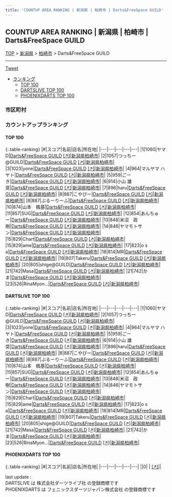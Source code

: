 ```yaml
---
title: 'COUNTUP AREA RANKING | 新潟県 | 柏崎市 | Darts&FreeSpace GUILD'
---
```

## COUNTUP AREA RANKING | 新潟県 | 柏崎市 | Darts&FreeSpace GUILD

[TOP](/darts/rank/) > [新潟県](/darts/rank/新潟県/) > [柏崎市](/darts/rank/新潟県/柏崎市/) > Darts&FreeSpace GUILD

___

<a href="https://twitter.com/share?ref_src=twsrc%5Etfw" data-text="COUNTUP AREA RANKING | 新潟県柏崎市Darts&FreeSpace GUILD" class="twitter-share-button" data-hashtags="DARTSLIVE,PHOENIXDARTS,darts,ダーツ" data-show-count="false">Tweet</a>

* [ランキング](#カウントアップランキング)
    * [TOP 100](#top-100)
    * [DARTSLIVE TOP 100](#dartslive-top-100)
    * [PHOENIXDARTS TOP 100](#phoenixdarts-top-100)

### 市区町村

<ul>

</ul>

### カウントアップランキング

#### TOP 100



{:.table-ranking}
|#|スコア|名前|店名|所在地|
|---|---|---|---|---|
|1|1060|<span class="rank-name-dl">ヤマD</span>|<a href="/darts/rank/shops/7fedf860041d187c5f9f3321c1147265.html">Darts&FreeSpace GUILD</a> <a href="https://search.dartslive.com/jp/shop/7fedf860041d187c5f9f3321c1147265">[↗]</a>|<a href="/darts/rank/新潟県/柏崎市">新潟県柏崎市</a>|
|2|1057|<span class="rank-name-dl">つっちー@GUILD</span>|<a href="/darts/rank/shops/7fedf860041d187c5f9f3321c1147265.html">Darts&FreeSpace GUILD</a> <a href="https://search.dartslive.com/jp/shop/7fedf860041d187c5f9f3321c1147265">[↗]</a>|<a href="/darts/rank/新潟県/柏崎市">新潟県柏崎市</a>|
|3|1023|<span class="rank-name-dl">yone</span>|<a href="/darts/rank/shops/7fedf860041d187c5f9f3321c1147265.html">Darts&FreeSpace GUILD</a> <a href="https://search.dartslive.com/jp/shop/7fedf860041d187c5f9f3321c1147265">[↗]</a>|<a href="/darts/rank/新潟県/柏崎市">新潟県柏崎市</a>|
|4|964|<span class="rank-name-dl">マルヤマ ハヤト</span>|<a href="/darts/rank/shops/7fedf860041d187c5f9f3321c1147265.html">Darts&FreeSpace GUILD</a> <a href="https://search.dartslive.com/jp/shop/7fedf860041d187c5f9f3321c1147265">[↗]</a>|<a href="/darts/rank/新潟県/柏崎市">新潟県柏崎市</a>|
|5|959|<span class="rank-name-dl">ごーき</span>|<a href="/darts/rank/shops/7fedf860041d187c5f9f3321c1147265.html">Darts&FreeSpace GUILD</a> <a href="https://search.dartslive.com/jp/shop/7fedf860041d187c5f9f3321c1147265">[↗]</a>|<a href="/darts/rank/新潟県/柏崎市">新潟県柏崎市</a>|
|6|914|<span class="rank-name-dl">小山 雄奨</span>|<a href="/darts/rank/shops/7fedf860041d187c5f9f3321c1147265.html">Darts&FreeSpace GUILD</a> <a href="https://search.dartslive.com/jp/shop/7fedf860041d187c5f9f3321c1147265">[↗]</a>|<a href="/darts/rank/新潟県/柏崎市">新潟県柏崎市</a>|
|7|896|<span class="rank-name-dl">haru</span>|<a href="/darts/rank/shops/7fedf860041d187c5f9f3321c1147265.html">Darts&FreeSpace GUILD</a> <a href="https://search.dartslive.com/jp/shop/7fedf860041d187c5f9f3321c1147265">[↗]</a>|<a href="/darts/rank/新潟県/柏崎市">新潟県柏崎市</a>|
|8|887|<span class="rank-name-dl">こやぴー</span>|<a href="/darts/rank/shops/7fedf860041d187c5f9f3321c1147265.html">Darts&FreeSpace GUILD</a> <a href="https://search.dartslive.com/jp/shop/7fedf860041d187c5f9f3321c1147265">[↗]</a>|<a href="/darts/rank/新潟県/柏崎市">新潟県柏崎市</a>|
|8|887|<span class="rank-name-dl">ぶるーりーふ</span>|<a href="/darts/rank/shops/7fedf860041d187c5f9f3321c1147265.html">Darts&FreeSpace GUILD</a> <a href="https://search.dartslive.com/jp/shop/7fedf860041d187c5f9f3321c1147265">[↗]</a>|<a href="/darts/rank/新潟県/柏崎市">新潟県柏崎市</a>|
|10|874|<span class="rank-name-dl">山本　楓基</span>|<a href="/darts/rank/shops/7fedf860041d187c5f9f3321c1147265.html">Darts&FreeSpace GUILD</a> <a href="https://search.dartslive.com/jp/shop/7fedf860041d187c5f9f3321c1147265">[↗]</a>|<a href="/darts/rank/新潟県/柏崎市">新潟県柏崎市</a>|
|11|857|<span class="rank-name-dl">SUG</span>|<a href="/darts/rank/shops/7fedf860041d187c5f9f3321c1147265.html">Darts&FreeSpace GUILD</a> <a href="https://search.dartslive.com/jp/shop/7fedf860041d187c5f9f3321c1147265">[↗]</a>|<a href="/darts/rank/新潟県/柏崎市">新潟県柏崎市</a>|
|12|854|<span class="rank-name-dl">あんちゅー</span>|<a href="/darts/rank/shops/7fedf860041d187c5f9f3321c1147265.html">Darts&FreeSpace GUILD</a> <a href="https://search.dartslive.com/jp/shop/7fedf860041d187c5f9f3321c1147265">[↗]</a>|<a href="/darts/rank/新潟県/柏崎市">新潟県柏崎市</a>|
|13|848|<span class="rank-name-dl">米沼　政樹</span>|<a href="/darts/rank/shops/7fedf860041d187c5f9f3321c1147265.html">Darts&FreeSpace GUILD</a> <a href="https://search.dartslive.com/jp/shop/7fedf860041d187c5f9f3321c1147265">[↗]</a>|<a href="/darts/rank/新潟県/柏崎市">新潟県柏崎市</a>|
|14|846|<span class="rank-name-dl">ヤマモトサン</span>|<a href="/darts/rank/shops/7fedf860041d187c5f9f3321c1147265.html">Darts&FreeSpace GUILD</a> <a href="https://search.dartslive.com/jp/shop/7fedf860041d187c5f9f3321c1147265">[↗]</a>|<a href="/darts/rank/新潟県/柏崎市">新潟県柏崎市</a>|
|15|829|<span class="rank-name-dl">Chart</span>|<a href="/darts/rank/shops/7fedf860041d187c5f9f3321c1147265.html">Darts&FreeSpace GUILD</a> <a href="https://search.dartslive.com/jp/shop/7fedf860041d187c5f9f3321c1147265">[↗]</a>|<a href="/darts/rank/新潟県/柏崎市">新潟県柏崎市</a>|
|15|829|<span class="rank-name-dl">ame</span>|<a href="/darts/rank/shops/7fedf860041d187c5f9f3321c1147265.html">Darts&FreeSpace GUILD</a> <a href="https://search.dartslive.com/jp/shop/7fedf860041d187c5f9f3321c1147265">[↗]</a>|<a href="/darts/rank/新潟県/柏崎市">新潟県柏崎市</a>|
|17|823|<span class="rank-name-dl">o s a</span>|<a href="/darts/rank/shops/7fedf860041d187c5f9f3321c1147265.html">Darts&FreeSpace GUILD</a> <a href="https://search.dartslive.com/jp/shop/7fedf860041d187c5f9f3321c1147265">[↗]</a>|<a href="/darts/rank/新潟県/柏崎市">新潟県柏崎市</a>|
|18|814|<span class="rank-name-dl">MR</span>|<a href="/darts/rank/shops/7fedf860041d187c5f9f3321c1147265.html">Darts&FreeSpace GUILD</a> <a href="https://search.dartslive.com/jp/shop/7fedf860041d187c5f9f3321c1147265">[↗]</a>|<a href="/darts/rank/新潟県/柏崎市">新潟県柏崎市</a>|
|19|807|<span class="rank-name-dl">Takeru</span>|<a href="/darts/rank/shops/7fedf860041d187c5f9f3321c1147265.html">Darts&FreeSpace GUILD</a> <a href="https://search.dartslive.com/jp/shop/7fedf860041d187c5f9f3321c1147265">[↗]</a>|<a href="/darts/rank/新潟県/柏崎市">新潟県柏崎市</a>|
|20|805|<span class="rank-name-dl">shige@GUILD</span>|<a href="/darts/rank/shops/7fedf860041d187c5f9f3321c1147265.html">Darts&FreeSpace GUILD</a> <a href="https://search.dartslive.com/jp/shop/7fedf860041d187c5f9f3321c1147265">[↗]</a>|<a href="/darts/rank/新潟県/柏崎市">新潟県柏崎市</a>|
|21|742|<span class="rank-name-dl">Masa</span>|<a href="/darts/rank/shops/7fedf860041d187c5f9f3321c1147265.html">Darts&FreeSpace GUILD</a> <a href="https://search.dartslive.com/jp/shop/7fedf860041d187c5f9f3321c1147265">[↗]</a>|<a href="/darts/rank/新潟県/柏崎市">新潟県柏崎市</a>|
|21|742|<span class="rank-name-dl">かま</span>|<a href="/darts/rank/shops/7fedf860041d187c5f9f3321c1147265.html">Darts&FreeSpace GUILD</a> <a href="https://search.dartslive.com/jp/shop/7fedf860041d187c5f9f3321c1147265">[↗]</a>|<a href="/darts/rank/新潟県/柏崎市">新潟県柏崎市</a>|
|23|526|<span class="rank-name-dl">RinaMyon...</span>|<a href="/darts/rank/shops/7fedf860041d187c5f9f3321c1147265.html">Darts&FreeSpace GUILD</a> <a href="https://search.dartslive.com/jp/shop/7fedf860041d187c5f9f3321c1147265">[↗]</a>|<a href="/darts/rank/新潟県/柏崎市">新潟県柏崎市</a>|


#### DARTSLIVE TOP 100



{:.table-ranking}
|#|スコア|名前|店名|所在地|
|---|---|---|---|---|
|1|1060|<span class="rank-name-dl">ヤマD</span>|<a href="/darts/rank/shops/7fedf860041d187c5f9f3321c1147265.html">Darts&FreeSpace GUILD</a> <a href="https://search.dartslive.com/jp/shop/7fedf860041d187c5f9f3321c1147265">[↗]</a>|<a href="/darts/rank/新潟県/柏崎市">新潟県柏崎市</a>|
|2|1057|<span class="rank-name-dl">つっちー@GUILD</span>|<a href="/darts/rank/shops/7fedf860041d187c5f9f3321c1147265.html">Darts&FreeSpace GUILD</a> <a href="https://search.dartslive.com/jp/shop/7fedf860041d187c5f9f3321c1147265">[↗]</a>|<a href="/darts/rank/新潟県/柏崎市">新潟県柏崎市</a>|
|3|1023|<span class="rank-name-dl">yone</span>|<a href="/darts/rank/shops/7fedf860041d187c5f9f3321c1147265.html">Darts&FreeSpace GUILD</a> <a href="https://search.dartslive.com/jp/shop/7fedf860041d187c5f9f3321c1147265">[↗]</a>|<a href="/darts/rank/新潟県/柏崎市">新潟県柏崎市</a>|
|4|964|<span class="rank-name-dl">マルヤマ ハヤト</span>|<a href="/darts/rank/shops/7fedf860041d187c5f9f3321c1147265.html">Darts&FreeSpace GUILD</a> <a href="https://search.dartslive.com/jp/shop/7fedf860041d187c5f9f3321c1147265">[↗]</a>|<a href="/darts/rank/新潟県/柏崎市">新潟県柏崎市</a>|
|5|959|<span class="rank-name-dl">ごーき</span>|<a href="/darts/rank/shops/7fedf860041d187c5f9f3321c1147265.html">Darts&FreeSpace GUILD</a> <a href="https://search.dartslive.com/jp/shop/7fedf860041d187c5f9f3321c1147265">[↗]</a>|<a href="/darts/rank/新潟県/柏崎市">新潟県柏崎市</a>|
|6|914|<span class="rank-name-dl">小山 雄奨</span>|<a href="/darts/rank/shops/7fedf860041d187c5f9f3321c1147265.html">Darts&FreeSpace GUILD</a> <a href="https://search.dartslive.com/jp/shop/7fedf860041d187c5f9f3321c1147265">[↗]</a>|<a href="/darts/rank/新潟県/柏崎市">新潟県柏崎市</a>|
|7|896|<span class="rank-name-dl">haru</span>|<a href="/darts/rank/shops/7fedf860041d187c5f9f3321c1147265.html">Darts&FreeSpace GUILD</a> <a href="https://search.dartslive.com/jp/shop/7fedf860041d187c5f9f3321c1147265">[↗]</a>|<a href="/darts/rank/新潟県/柏崎市">新潟県柏崎市</a>|
|8|887|<span class="rank-name-dl">こやぴー</span>|<a href="/darts/rank/shops/7fedf860041d187c5f9f3321c1147265.html">Darts&FreeSpace GUILD</a> <a href="https://search.dartslive.com/jp/shop/7fedf860041d187c5f9f3321c1147265">[↗]</a>|<a href="/darts/rank/新潟県/柏崎市">新潟県柏崎市</a>|
|8|887|<span class="rank-name-dl">ぶるーりーふ</span>|<a href="/darts/rank/shops/7fedf860041d187c5f9f3321c1147265.html">Darts&FreeSpace GUILD</a> <a href="https://search.dartslive.com/jp/shop/7fedf860041d187c5f9f3321c1147265">[↗]</a>|<a href="/darts/rank/新潟県/柏崎市">新潟県柏崎市</a>|
|10|874|<span class="rank-name-dl">山本　楓基</span>|<a href="/darts/rank/shops/7fedf860041d187c5f9f3321c1147265.html">Darts&FreeSpace GUILD</a> <a href="https://search.dartslive.com/jp/shop/7fedf860041d187c5f9f3321c1147265">[↗]</a>|<a href="/darts/rank/新潟県/柏崎市">新潟県柏崎市</a>|
|11|857|<span class="rank-name-dl">SUG</span>|<a href="/darts/rank/shops/7fedf860041d187c5f9f3321c1147265.html">Darts&FreeSpace GUILD</a> <a href="https://search.dartslive.com/jp/shop/7fedf860041d187c5f9f3321c1147265">[↗]</a>|<a href="/darts/rank/新潟県/柏崎市">新潟県柏崎市</a>|
|12|854|<span class="rank-name-dl">あんちゅー</span>|<a href="/darts/rank/shops/7fedf860041d187c5f9f3321c1147265.html">Darts&FreeSpace GUILD</a> <a href="https://search.dartslive.com/jp/shop/7fedf860041d187c5f9f3321c1147265">[↗]</a>|<a href="/darts/rank/新潟県/柏崎市">新潟県柏崎市</a>|
|13|848|<span class="rank-name-dl">米沼　政樹</span>|<a href="/darts/rank/shops/7fedf860041d187c5f9f3321c1147265.html">Darts&FreeSpace GUILD</a> <a href="https://search.dartslive.com/jp/shop/7fedf860041d187c5f9f3321c1147265">[↗]</a>|<a href="/darts/rank/新潟県/柏崎市">新潟県柏崎市</a>|
|14|846|<span class="rank-name-dl">ヤマモトサン</span>|<a href="/darts/rank/shops/7fedf860041d187c5f9f3321c1147265.html">Darts&FreeSpace GUILD</a> <a href="https://search.dartslive.com/jp/shop/7fedf860041d187c5f9f3321c1147265">[↗]</a>|<a href="/darts/rank/新潟県/柏崎市">新潟県柏崎市</a>|
|15|829|<span class="rank-name-dl">Chart</span>|<a href="/darts/rank/shops/7fedf860041d187c5f9f3321c1147265.html">Darts&FreeSpace GUILD</a> <a href="https://search.dartslive.com/jp/shop/7fedf860041d187c5f9f3321c1147265">[↗]</a>|<a href="/darts/rank/新潟県/柏崎市">新潟県柏崎市</a>|
|15|829|<span class="rank-name-dl">ame</span>|<a href="/darts/rank/shops/7fedf860041d187c5f9f3321c1147265.html">Darts&FreeSpace GUILD</a> <a href="https://search.dartslive.com/jp/shop/7fedf860041d187c5f9f3321c1147265">[↗]</a>|<a href="/darts/rank/新潟県/柏崎市">新潟県柏崎市</a>|
|17|823|<span class="rank-name-dl">o s a</span>|<a href="/darts/rank/shops/7fedf860041d187c5f9f3321c1147265.html">Darts&FreeSpace GUILD</a> <a href="https://search.dartslive.com/jp/shop/7fedf860041d187c5f9f3321c1147265">[↗]</a>|<a href="/darts/rank/新潟県/柏崎市">新潟県柏崎市</a>|
|18|814|<span class="rank-name-dl">MR</span>|<a href="/darts/rank/shops/7fedf860041d187c5f9f3321c1147265.html">Darts&FreeSpace GUILD</a> <a href="https://search.dartslive.com/jp/shop/7fedf860041d187c5f9f3321c1147265">[↗]</a>|<a href="/darts/rank/新潟県/柏崎市">新潟県柏崎市</a>|
|19|807|<span class="rank-name-dl">Takeru</span>|<a href="/darts/rank/shops/7fedf860041d187c5f9f3321c1147265.html">Darts&FreeSpace GUILD</a> <a href="https://search.dartslive.com/jp/shop/7fedf860041d187c5f9f3321c1147265">[↗]</a>|<a href="/darts/rank/新潟県/柏崎市">新潟県柏崎市</a>|
|20|805|<span class="rank-name-dl">shige@GUILD</span>|<a href="/darts/rank/shops/7fedf860041d187c5f9f3321c1147265.html">Darts&FreeSpace GUILD</a> <a href="https://search.dartslive.com/jp/shop/7fedf860041d187c5f9f3321c1147265">[↗]</a>|<a href="/darts/rank/新潟県/柏崎市">新潟県柏崎市</a>|
|21|742|<span class="rank-name-dl">Masa</span>|<a href="/darts/rank/shops/7fedf860041d187c5f9f3321c1147265.html">Darts&FreeSpace GUILD</a> <a href="https://search.dartslive.com/jp/shop/7fedf860041d187c5f9f3321c1147265">[↗]</a>|<a href="/darts/rank/新潟県/柏崎市">新潟県柏崎市</a>|
|21|742|<span class="rank-name-dl">かま</span>|<a href="/darts/rank/shops/7fedf860041d187c5f9f3321c1147265.html">Darts&FreeSpace GUILD</a> <a href="https://search.dartslive.com/jp/shop/7fedf860041d187c5f9f3321c1147265">[↗]</a>|<a href="/darts/rank/新潟県/柏崎市">新潟県柏崎市</a>|
|23|526|<span class="rank-name-dl">RinaMyon...</span>|<a href="/darts/rank/shops/7fedf860041d187c5f9f3321c1147265.html">Darts&FreeSpace GUILD</a> <a href="https://search.dartslive.com/jp/shop/7fedf860041d187c5f9f3321c1147265">[↗]</a>|<a href="/darts/rank/新潟県/柏崎市">新潟県柏崎市</a>|


#### PHOENIXDARTS TOP 100



{:.table-ranking}
|#|スコア|名前|店名|所在地|
|---|---|---|---|---|
||0|<span class="rank-name-dl"> </span>|<a href="/darts/rank/shops/.html"></a> <a href="">[↗]</a>|<a href="/darts/rank//"></a>|


<div class="footer border-top border-gray-light mt-5 pt-3 text-right text-gray">
    last update : <span style="font-weight: italic" id="foot_last_modified"></span><br />
    DARTSLIVE は 株式会社ダーツライブ社 の登録商標です<br />
    PHOENIXDARTS は フェニックスダーツジャパン株式会社 の登録商標です<br />
</div>

<script src="https://cdnjs.cloudflare.com/ajax/libs/jquery.tablesorter/2.31.3/js/jquery.tablesorter.min.js" integrity="sha512-qzgd5cYSZcosqpzpn7zF2ZId8f/8CHmFKZ8j7mU4OUXTNRd5g+ZHBPsgKEwoqxCtdQvExE5LprwwPAgoicguNg==" crossorigin="anonymous" referrerpolicy="no-referrer"></script>
<link rel="stylesheet" href="https://cdnjs.cloudflare.com/ajax/libs/jquery.tablesorter/2.31.3/css/theme.default.min.css" integrity="sha512-wghhOJkjQX0Lh3NSWvNKeZ0ZpNn+SPVXX1Qyc9OCaogADktxrBiBdKGDoqVUOyhStvMBmJQ8ZdMHiR3wuEq8+w==" crossorigin="anonymous" referrerpolicy="no-referrer" />
<script>
$(function() {
    $(".table-ranking").tablesorter({sortList:[[0, 0]]});
    $("#foot_last_modified").text(formatDate(new Date(document.lastModified), 'yyyy-MM-dd HH:mm:ss'));
});
</script>

<script async src="https://platform.twitter.com/widgets.js" charset="utf-8"></script>